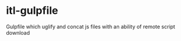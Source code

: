 # itl-gulpfile
Gulpfile which uglify and concat  js files with an ability of remote script download
